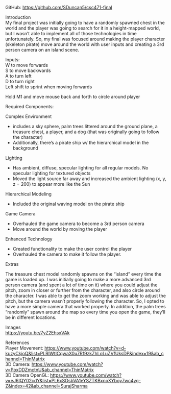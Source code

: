 
GitHub: https://github.com/SDuncan5/csc471-final

Introduction <br>
	My final project was initially going to have a randomly spawned chest in the world and the player was going to search for it in a height-mapped world, but I wasn’t able to implement all of those technologies in time unfortunately. So, my final was focused around making the player character (skeleton pirate) move around the world with user inputs and creating a 3rd person camera on an island scene.

Inputs: <br>
W to move forwards <br>
S to move backwards <br>
A to turn left <br>
D to turn right <br>
Left shift to sprint when moving forwards <br>

Hold M1 and move mouse back and forth to circle around player

Required Components:

Complex Environment
* includes a sky sphere, palm trees littered around the ground plane, a treasure chest, a player, and a dog (that was originally going to follow the character)
* Additionally, there’s a pirate ship w/ the hierarchical model in the background

Lighting
* Has ambient, diffuse, specular lighting for all regular models. No specular lighting for textured objects
* Moved the light source far away and increased the ambient lighting (x, y, z = 200) to appear more like the Sun

Hierarchical Modeling
* Included the original waving model on the pirate ship

Game Camera
* Overhauled the game camera to become a 3rd person camera
* Move around the world by moving the player

Enhanced Technology
* Created functionality to make the user control the player
* Overhauled the camera to make it follow the player.


Extras

The treasure chest model randomly spawns on the “island” every time the game is loaded up.
I was initially going to make a more advanced 3rd person camera (and spent a lot of time on it) where you could adjust the pitch, zoom in closer or further from the character, and also circle around the character. I was able to get the zoom working and was able to adjust the pitch, but the camera wasn’t properly following the character. So, I opted to have a more simple camera that worked properly.
In addition, the palm trees “randomly” spawn around the map so every time you open the game, they’ll be in different locations.

Images <br>
https://youtu.be/7yZ2EhsxVAk

References <br>
Player Movement: https://www.youtube.com/watch?v=d-kuzyCkjoQ&list=PLRIWtICgwaX0u7Rf9zkZhLoLuZVfUksDP&index=19&ab_channel=ThinMatrix <br>
3D Camera: https://www.youtube.com/watch?v=PoxDDZmctnU&ab_channel=ThinMatrix <br>
3D Camera OpenGL: https://www.youtube.com/watch?v=eJ6IQY02cdY&list=PL6xSOsbVA1eYSZTKBxnoXYboy7wc4yg-Z&index=42&ab_channel=SurajSharma




